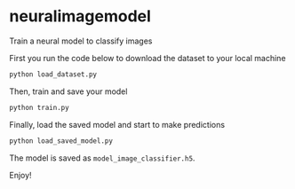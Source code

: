 # neuralimagemodel
Train a neural model to classify images

First you run the code below to download the dataset to your local machine
```python
python load_dataset.py
```

Then, train and save your model
```python
python train.py
```

Finally, load the saved model and start to make predictions
```python
python load_saved_model.py
```

The model is saved as `model_image_classifier.h5`.

Enjoy!